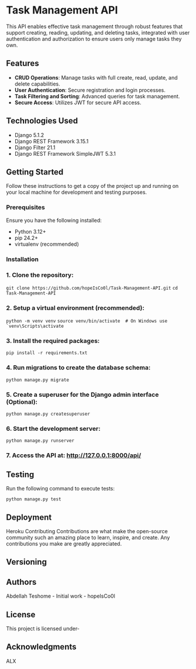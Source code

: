 # Task Management API

This API enables effective task management through robust features that support creating, reading, updating, and deleting tasks, integrated with user authentication and authorization to ensure users only manage tasks they own.

## Features

- **CRUD Operations**: Manage tasks with full create, read, update, and delete capabilities.
- **User Authentication**: Secure registration and login processes.
- **Task Filtering and Sorting**: Advanced queries for task management.
- **Secure Access**: Utilizes JWT for secure API access.

## Technologies Used

- Django 5.1.2
- Django REST Framework 3.15.1
- Django Filter 21.1
- Django REST Framework SimpleJWT 5.3.1

## Getting Started

Follow these instructions to get a copy of the project up and running on your local machine for development and testing purposes.

### Prerequisites

Ensure you have the following installed:
- Python 3.12+
- pip 24.2+
- virtualenv (recommended)

### Installation

### 1. Clone the repository:
   
   ```git clone https://github.com/hopeIsCo0l/Task-Management-API.git```
 ```cd Task-Management-API```
### 2. Setup a virtual environment (recommended):


```python -m venv venv```
```source venv/bin/activate  # On Windows use `venv\Scripts\activate```
### 3. Install the required packages:
```pip install -r requirements.txt```
### 4. Run migrations to create the database schema:


```python manage.py migrate```
### 5. Create a superuser for the Django admin interface (Optional):


```python manage.py createsuperuser```
### 6. Start the development server:


```python manage.py runserver```
### 7. Access the API at: http://127.0.0.1:8000/api/

## Testing
Run the following command to execute tests:


```python manage.py test```

## Deployment
Heroku
Contributing
Contributions are what make the open-source community such an amazing place to learn, inspire, and create. Any contributions you make are greatly appreciated.

## Versioning

## Authors
Abdellah Teshome - Initial work - hopeIsCo0l
## License
This project is licensed under-

## Acknowledgments
ALX
